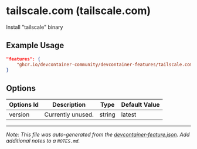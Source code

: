 
# tailscale.com (tailscale.com)

Install "tailscale" binary

## Example Usage

```json
"features": {
    "ghcr.io/devcontainer-community/devcontainer-features/tailscale.com:1": {}
}
```

## Options

| Options Id | Description | Type | Default Value |
|-----|-----|-----|-----|
| version | Currently unused. | string | latest |



---

_Note: This file was auto-generated from the [devcontainer-feature.json](https://github.com/devcontainer-community/devcontainer-features/blob/main/src/tailscale.com/devcontainer-feature.json).  Add additional notes to a `NOTES.md`._
